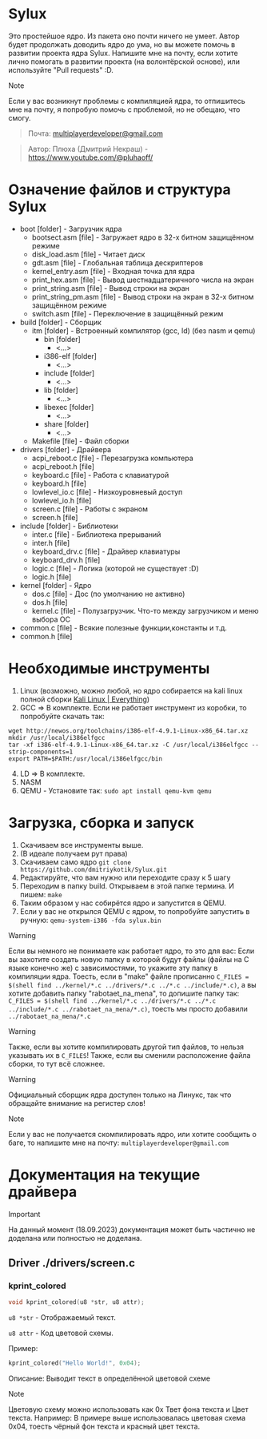 # Sylux
Это простейшое ядро. Из пакета оно почти ничего не умеет. Автор будет продолжать доводить ядро до ума, но вы можете помочь в развитии проекта ядра Sylux. Напишите мне на почту, если хотите лично помогать в развитии проекта (на волонтёрской основе), или используйте "Pull requests" :D. 

> [!NOTE]
> Если у вас возникнут проблемы с компиляцией ядра, то отпишитесь мне на почту, я попробую помочь с проблемой, но не обещаю, что смогу.

> Почта: multiplayerdeveloper@gmail.com

> Автор: Плюха (Дмитрий Некраш) - https://www.youtube.com/@pluhaoff/

# Означение файлов и структура Sylux
- boot [folder] - Загрузчик ядра
  - bootsect.asm [file] - Загружает ядро в 32-х битном защищённом режиме
  - disk_load.asm [file] - Читает диск
  - gdt.asm [file] - Глобальная таблица дескриптеров
  - kernel_entry.asm [file] - Входная точка для ядра
  - print_hex.asm [file] - Вывод шестнадцатеричного числа на экран
  - print_string.asm [file] - Вывод строки на экран
  - print_string_pm.asm [file] - Вывод строки на экран в 32-х битном защищённом режиме
  - switch.asm [file] - Переключение в защищённый режим
- build [folder] - Сборщик
  - itm [folder] - Встроенный компилятор (gcc, ld) (без nasm и qemu)
    - bin [folder]
      - <...>
    - i386-elf [folder]
      - <...>
    - include [folder]
      - <...>
    - lib [folder]
      - <...>
    - libexec [folder]
      - <...>
    - share [folder]
      - <...>
  - Makefile [file] - Файл сборки
- drivers [folder] - Драйвера
  - acpi_reboot.c [file] - Перезагрузка компьютера
  - acpi_reboot.h [file] 
  - keyboard.c [file] - Работа с клавиатурой
  - keyboard.h [file]
  - lowlevel_io.c [file] - Низкоуровневый доступ
  - lowlevel_io.h [file]
  - screen.c [file] - Работы с экраном
  - screen.h [file]
- include [folder] - Библиотеки
  - inter.c [file] - Библиотека прерываний
  - inter.h [file]
  - keyboard_drv.c [file] - Драйвер клавиатуры
  - keyboard_drv.h [file]
  - logic.c [file] - Логика (которой не существует :D)
  - logic.h [file]
- kernel [folder] - Ядро
  - dos.c [file] - Дос (по умолчанию не активно)
  - dos.h [file]
  - kernel.c [file] - Полузагрузчик. Что-то между загрузчиком и меню выбора ОС
- common.c [file] - Всякие полезные функции,константы и т.д.
- common.h [file]

# Необходимые инструменты
1. Linux (возможно, можно любой, но ядро собирается на kali linux полной сборки [Kali Linux | Everything](https://www.kali.org/get-kali/#kali-installer-images))
2. GCC => В комплекте. Если не работает инструмент из коробки, то попробуйте скачать так:
```
wget http://newos.org/toolchains/i386-elf-4.9.1-Linux-x86_64.tar.xz
mkdir /usr/local/i386elfgcc
tar -xf i386-elf-4.9.1-Linux-x86_64.tar.xz -C /usr/local/i386elfgcc --strip-components=1
export PATH=$PATH:/usr/local/i386elfgcc/bin
```
4. LD => В комплекте.
5. NASM
6. QEMU - Установите так:
`sudo apt install qemu-kvm qemu`

# Загрузка, сборка и запуск
1. Скачиваем все инструменты выше.
2. (В идеале получаем рут права)
3. Скачиваем само ядро `git clone https://github.com/dmitriykotik/Sylux.git`
4. Редактируйте, что вам нужно или переходите сразу к 5 шагу
5. Переходим в папку build. Открываем в этой папке термина. И пишем: `make`
6. Таким образом у нас собирётся ядро и запустится в QEMU.
7. Если у вас не открылся QEMU с ядром, то попробуйте запустить в ручную: `qemu-system-i386 -fda sylux.bin`
> [!WARNING]  
> Если вы немного не понимаете как работает ядро, то это для вас: Если вы захотите создать новую папку в которой будут файлы (файлы на C языке конечно же) с зависимостями, то укажите эту папку в компиляции ядра. Тоесть, если в "make" файле прописанно `C_FILES = $(shell find ../kernel/*.c ../drivers/*.c ../*.c ../include/*.c)`, а вы хотите добавить папку "rabotaet_na_mena", то допишите папку так: `C_FILES = $(shell find ../kernel/*.c ../drivers/*.c ../*.c ../include/*.c ../rabotaet_na_mena/*.c)`, тоесть мы просто добавили `../rabotaet_na_mena/*.c`

> [!WARNING]
> Также, если вы хотите компилировать другой тип файлов, то нельзя указывать их в `C_FILES`! Также, если вы сменили расположение файла сборки, то тут всё сложнее.

> [!WARNING]
> Официальный сборщик ядра доступен только на Линукс, так что обращайте внимание на регистер слов!

> [!NOTE]
> Если у вас не получается скомпилировать ядро, или хотите сообщить о баге, то напишите мне на почту: `multiplayerdeveloper@gmail.com`

# Документация на текущие драйвера
> [!IMPORTANT]
> На данный момент (18.09.2023) документация может быть частично не доделана или полностью не доделана.

## Driver ./drivers/screen.c
### kprint_colored
```C
void kprint_colored(u8 *str, u8 attr);
```
`u8 *str` - Отображаемый текст.

`u8 attr` - Код цветовой схемы.

Пример: 
```C
kprint_colored("Hello World!", 0x04);
```
Описание: Выводит текст в определённой цветовой схеме

> [!NOTE]
> Цветовую схему можно использовать как 0x Твет фона текста и Цвет текста. Например: В примере выше использовалась цветовая схема 0x04, тоесть чёрный фон текста и красный цвет текста.
